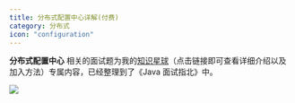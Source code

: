 ```yaml
---
title: 分布式配置中心详解(付费)
category: 分布式
icon: "configuration"
---
```


**分布式配置中心** 相关的面试题为我的[知识星球](https://javaguide.cn/about-the-author/zhishixingqiu-two-years.html)（点击链接即可查看详细介绍以及加入方法）专属内容，已经整理到了《Java 面试指北》中。

![](https://oss.javaguide.cn/javamianshizhibei/distributed-system.png)

<!-- @include: @planet.snippet.md -->

